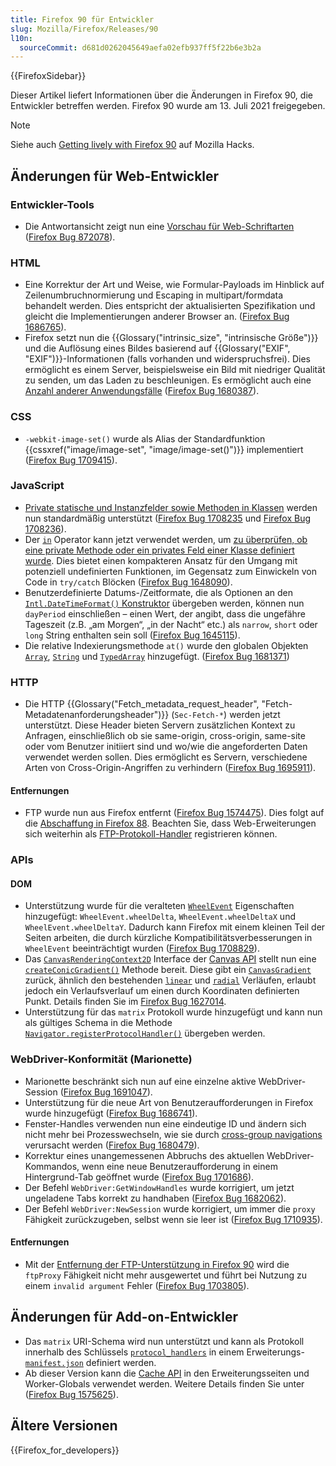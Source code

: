 ```yaml
---
title: Firefox 90 für Entwickler
slug: Mozilla/Firefox/Releases/90
l10n:
  sourceCommit: d681d0262045649aefa02efb937ff5f22b6e3b2a
---
```


{{FirefoxSidebar}}

Dieser Artikel liefert Informationen über die Änderungen in Firefox 90, die Entwickler betreffen werden. Firefox 90 wurde am 13. Juli 2021 freigegeben.

> [!NOTE]
> Siehe auch [Getting lively with Firefox 90](https://hacks.mozilla.org/2021/07/getting-lively-with-firefox-90/) auf Mozilla Hacks.

## Änderungen für Web-Entwickler

### Entwickler-Tools

- Die Antwortansicht zeigt nun eine [Vorschau für Web-Schriftarten](https://firefox-source-docs.mozilla.org/devtools-user/network_monitor/request_details/index.html#response-tab) ([Firefox Bug 872078](https://bugzil.la/872078)).

### HTML

- Eine Korrektur der Art und Weise, wie Formular-Payloads im Hinblick auf Zeilenumbruchnormierung und Escaping in multipart/formdata behandelt werden. Dies entspricht der aktualisierten Spezifikation und gleicht die Implementierungen anderer Browser an. ([Firefox Bug 1686765](https://bugzil.la/1686765)).
- Firefox setzt nun die {{Glossary("intrinsic_size", "intrinsische Größe")}} und die Auflösung eines Bildes basierend auf {{Glossary("EXIF", "EXIF")}}-Informationen (falls vorhanden und widerspruchsfrei). Dies ermöglicht es einem Server, beispielsweise ein Bild mit niedriger Qualität zu senden, um das Laden zu beschleunigen. Es ermöglicht auch eine [Anzahl anderer Anwendungsfälle](https://github.com/eeeps/exif-intrinsic-sizing-explainer) ([Firefox Bug 1680387](https://bugzil.la/1680387)).

### CSS

- `-webkit-image-set()` wurde als Alias der Standardfunktion {{cssxref("image/image-set", "image/image-set()")}} implementiert ([Firefox Bug 1709415](https://bugzil.la/1709415)).

### JavaScript

- [Private statische und Instanzfelder sowie Methoden in Klassen](/de/docs/Web/JavaScript/Reference/Classes/Private_properties) werden nun standardmäßig unterstützt ([Firefox Bug 1708235](https://bugzil.la/1708235) und [Firefox Bug 1708236](https://bugzil.la/1708236)).
- Der [`in`](/de/docs/Web/JavaScript/Reference/Operators/in) Operator kann jetzt verwendet werden, um [zu überprüfen, ob eine private Methode oder ein privates Feld einer Klasse definiert wurde](/de/docs/Web/JavaScript/Reference/Operators/in#using_the_in_operator_to_implement_branded_checks). Dies bietet einen kompakteren Ansatz für den Umgang mit potenziell undefinierten Funktionen, im Gegensatz zum Einwickeln von Code in `try/catch` Blöcken ([Firefox Bug 1648090](https://bugzil.la/1648090)).
- Benutzerdefinierte Datums-/Zeitformate, die als Optionen an den [`Intl.DateTimeFormat()` Konstruktor](/de/docs/Web/JavaScript/Reference/Global_Objects/Intl/DateTimeFormat/DateTimeFormat) übergeben werden, können nun `dayPeriod` einschließen – einen Wert, der angibt, dass die ungefähre Tageszeit (z.B. „am Morgen“, „in der Nacht“ etc.) als `narrow`, `short` oder `long` String enthalten sein soll ([Firefox Bug 1645115](https://bugzil.la/1645115)).
- Die relative Indexierungsmethode `at()` wurde den globalen Objekten [`Array`](/de/docs/Web/JavaScript/Reference/Global_Objects/Array), [`String`](/de/docs/Web/JavaScript/Reference/Global_Objects/String) und [`TypedArray`](/de/docs/Web/JavaScript/Reference/Global_Objects/TypedArray) hinzugefügt. ([Firefox Bug 1681371](https://bugzil.la/1681371))

### HTTP

- Die HTTP {{Glossary("Fetch_metadata_request_header", "Fetch-Metadatenanforderungsheader")}} (`Sec-Fetch-*`) werden jetzt unterstützt. Diese Header bieten Servern zusätzlichen Kontext zu Anfragen, einschließlich ob sie same-origin, cross-origin, same-site oder vom Benutzer initiiert sind und wo/wie die angeforderten Daten verwendet werden sollen. Dies ermöglicht es Servern, verschiedene Arten von Cross-Origin-Angriffen zu verhindern ([Firefox Bug 1695911](https://bugzil.la/1695911)).

#### Entfernungen

- FTP wurde nun aus Firefox entfernt ([Firefox Bug 1574475](https://bugzil.la/1574475)). Dies folgt auf die [Abschaffung in Firefox 88](/de/docs/Mozilla/Firefox/Releases/88#http). Beachten Sie, dass Web-Erweiterungen sich weiterhin als [FTP-Protokoll-Handler](/de/docs/Mozilla/Add-ons/WebExtensions/manifest.json/protocol_handlers) registrieren können.

### APIs

#### DOM

- Unterstützung wurde für die veralteten [`WheelEvent`](/de/docs/Web/API/WheelEvent) Eigenschaften hinzugefügt: `WheelEvent.wheelDelta`, `WheelEvent.wheelDeltaX` und `WheelEvent.wheelDeltaY`. Dadurch kann Firefox mit einem kleinen Teil der Seiten arbeiten, die durch kürzliche Kompatibilitätsverbesserungen in `WheelEvent` beeinträchtigt wurden ([Firefox Bug 1708829](https://bugzil.la/1708829)).
- Das [`CanvasRenderingContext2D`](/de/docs/Web/API/CanvasRenderingContext2D) Interface der [Canvas API](/de/docs/Web/API/Canvas_API) stellt nun eine [`createConicGradient()`](/de/docs/Web/API/CanvasRenderingContext2D/createConicGradient) Methode bereit. Diese gibt ein [`CanvasGradient`](/de/docs/Web/API/CanvasGradient) zurück, ähnlich den bestehenden [`linear`](/de/docs/Web/API/CanvasRenderingContext2D/createLinearGradient) und [`radial`](/de/docs/Web/API/CanvasRenderingContext2D/createRadialGradient) Verläufen, erlaubt jedoch ein Verlaufsverlauf um einen durch Koordinaten definierten Punkt. Details finden Sie im [Firefox Bug 1627014](https://bugzil.la/1627014).
- Unterstützung für das `matrix` Protokoll wurde hinzugefügt und kann nun als gültiges Schema in die Methode [`Navigator.registerProtocolHandler()`](/de/docs/Web/API/Navigator/registerProtocolHandler) übergeben werden.

### WebDriver-Konformität (Marionette)

- Marionette beschränkt sich nun auf eine einzelne aktive WebDriver-Session ([Firefox Bug 1691047](https://bugzil.la/1691047)).
- Unterstützung für die neue Art von Benutzeraufforderungen in Firefox wurde hinzugefügt ([Firefox Bug 1686741](https://bugzil.la/1686741)).
- Fenster-Handles verwenden nun eine eindeutige ID und ändern sich nicht mehr bei Prozesswechseln, wie sie durch [cross-group navigations](https://firefox-source-docs.mozilla.org/dom/navigation/nav_replace.html#cross-group-navigations) verursacht werden ([Firefox Bug 1680479](https://bugzil.la/1680479)).
- Korrektur eines unangemessenen Abbruchs des aktuellen WebDriver-Kommandos, wenn eine neue Benutzeraufforderung in einem Hintergrund-Tab geöffnet wurde ([Firefox Bug 1701686](https://bugzil.la/1701686)).
- Der Befehl `WebDriver:GetWindowHandles` wurde korrigiert, um jetzt ungeladene Tabs korrekt zu handhaben ([Firefox Bug 1682062](https://bugzil.la/1682062)).
- Der Befehl `WebDriver:NewSession` wurde korrigiert, um immer die `proxy` Fähigkeit zurückzugeben, selbst wenn sie leer ist ([Firefox Bug 1710935](https://bugzil.la/1710935)).

#### Entfernungen

- Mit der [Entfernung der FTP-Unterstützung in Firefox 90](#removals_http) wird die `ftpProxy` Fähigkeit nicht mehr ausgewertet und führt bei Nutzung zu einem `invalid argument` Fehler ([Firefox Bug 1703805](https://bugzil.la/1703805)).

## Änderungen für Add-on-Entwickler

- Das `matrix` URI-Schema wird nun unterstützt und kann als Protokoll innerhalb des Schlüssels [`protocol_handlers`](/de/docs/Mozilla/Add-ons/WebExtensions/manifest.json/protocol_handlers) in einem Erweiterungs-[`manifest.json`](/de/docs/Mozilla/Add-ons/WebExtensions/manifest.json) definiert werden.
- Ab dieser Version kann die [Cache API](/de/docs/Web/API/Cache) in den Erweiterungsseiten und Worker-Globals verwendet werden. Weitere Details finden Sie unter ([Firefox Bug 1575625](https://bugzil.la/1575625)).

## Ältere Versionen

{{Firefox_for_developers}}
